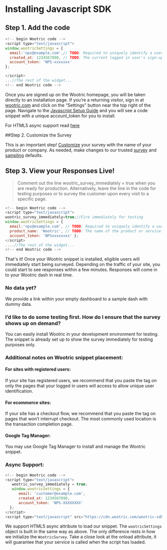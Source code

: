 # Installing Javascript SDK

## Step 1. ­Add the code
```javascript
<!-- begin Wootric code -->
<script type="text/javascript">
window.wootricSettings = {
  email:'nps@example.com',// TODO: Required to uniquely identify a user. It can be any unique value other than email.
  created_at: 1234567890, // TODO: The current logged in user's sign-up date as a Unix timestamp.
  account_token: 'NPS-xxxxxxx'
};

</script>
...//The rest of the widget...
<!-- end Wootric code -->
```
Once you are signed up on the Wootric homepage, you will be taken directly to an installation
page. If you’re a returning visitor, sign in at [wootric.com](https://www.wootric.com/) and click on the “Settings" button near the top right of the page. Navigate to the [Javascript Setup Guide](https://app.wootric.com/install) and you will see a code snippet with a unique
account_token for you to install.

For HTML5 async support read [here](#async-support)

##Step 2. Customize the Survey

This is an important step! [Customize](https://app.wootric.com/user_settings/edit#!/survey-nps) your survey with the name of your product or company. As needed, make changes to our trusted [survey](https://app.wootric.com/user_settings/edit#!/survey-nps) and [sampling](https://app.wootric.com/user_settings/edit#!/sampling) defaults.

## Step 3. View your Responses Live!
> Comment out the line wootric_survey_immediately = true when you are ready for production. Alternatively, leave the line in the code for testing purposes or to survey the customer upon every visit to a specific page.

```javascript
<!­­-- begin Wootric code ­­-->
<script type="text/javascript">
wootric_survey_immediately=true;//Fire immediately for testing
window.wootricSettings = {
  email:'nps@example.com', // TODO: Required to uniquely identify a user. It can be any unique value other than email.
  product_name: 'Wootric', // TODO: The name of the product or service.
  account_token: 'NPS­xxxxxxxx' };
</script>
....//The rest of the widget...
<!--­­ end Wootric code ­­-->
```

That's it! Once your Wootric snippet is installed, eligible users will immediately start being surveyed.
Depending on the traffic of your site, you could start to see responses within a few minutes.
Responses will come in to your Wootric dash in real time.


### **No data yet?**
We provide a link within your empty dashboard to a sample dash with dummy
data.
### **I’d like to do some testing first. How do I ensure that the survey shows up on demand?**

You can easily install Wootric in your development environment for testing. The snippet is
already set up to show the survey immediately for testing purposes only.

### Additional notes on Wootric snippet placement:

#### For sites with registered users:
If your site has registered users, we recommend that you
paste the tag on only the pages that your logged in users will access to allow unique user
identification.

#### For ecommerce sites:
If your site has a checkout flow, we recommend that you paste the tag
on pages that won’t interrupt checkout. The most commonly used location is the transaction
completion page.

#### Google Tag Manager:
You may use Google Tag Manager to install and manage the Wootric
snippet.

### Async Support:
``` js
<!-- begin Wootric code -->
<script type="text/javascript">
   wootric_survey_immediately = true;
   window.wootricSettings = {
      email: 'customer@example.com',
      created_at: 1234567890,
      account_token: 'NPS-XXXXXXXX'
  };
</script>
<script type="text/javascript" src="https://cdn.wootric.com/wootric-sdk.js" async onload="WootricSurvey.run(wootricSettings)"></script>
```

We support HTML5 async attribute to load our snippet.
The `wootricSettings` object is built in the same way as above. The only difference
rests in how we initialize the `WootricSurvey`.
Take a close look at the onload attribute, it will guarantee that your service is called when the script has loaded.
